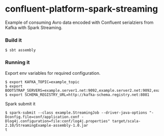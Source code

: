 # confluent-platform-spark-streaming
Example of consuming Avro data encoded with Confluent serialziers from Kafka with Spark Streaming.

### Build it

	$ sbt assembly
	
### Running it
Export env variables for required configuration.

	$ export KAFKA_TOPIC=example_topic
    $ export BOOTSTRAP_SERVERS=example.server1.net:9092,example.server2.net:9092,example.server3.net:9092
    $ export SCHEMA_REGISTRY_URL=http://kafka-schema.registry.net:8081

Spark submit it

	$ spark-submit --class example.StreamingJob --driver-java-options "-Dconfig.file=conf/application.conf -Dlog4j.configuration=file:conf/log4j.properties" target/scala-2.10/StreamingExample-assembly-1.0.jar
	t
